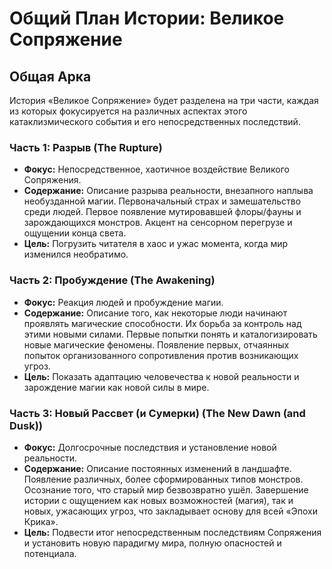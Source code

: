 # Общий План Истории: Великое Сопряжение

## Общая Арка
История «Великое Сопряжение» будет разделена на три части, каждая из которых фокусируется на различных аспектах этого катаклизмического события и его непосредственных последствий.

### Часть 1: Разрыв (The Rupture)
*   **Фокус:** Непосредственное, хаотичное воздействие Великого Сопряжения.
*   **Содержание:** Описание разрыва реальности, внезапного наплыва необузданной магии. Первоначальный страх и замешательство среди людей. Первое появление мутировавшей флоры/фауны и зарождающихся монстров. Акцент на сенсорном перегрузе и ощущении конца света.
*   **Цель:** Погрузить читателя в хаос и ужас момента, когда мир изменился необратимо.

### Часть 2: Пробуждение (The Awakening)
*   **Фокус:** Реакция людей и пробуждение магии.
*   **Содержание:** Описание того, как некоторые люди начинают проявлять магические способности. Их борьба за контроль над этими новыми силами. Первые попытки понять и каталогизировать новые магические феномены. Появление первых, отчаянных попыток организованного сопротивления против возникающих угроз.
*   **Цель:** Показать адаптацию человечества к новой реальности и зарождение магии как новой силы в мире.

### Часть 3: Новый Рассвет (и Сумерки) (The New Dawn (and Dusk))
*   **Фокус:** Долгосрочные последствия и установление новой реальности.
*   **Содержание:** Описание постоянных изменений в ландшафте. Появление различных, более сформированных типов монстров. Осознание того, что старый мир безвозвратно ушёл. Завершение истории с ощущением как новых возможностей (магия), так и новых, ужасающих угроз, что закладывает основу для всей «Эпохи Крика».
*   **Цель:** Подвести итог непосредственным последствиям Сопряжения и установить новую парадигму мира, полную опасностей и потенциала.
